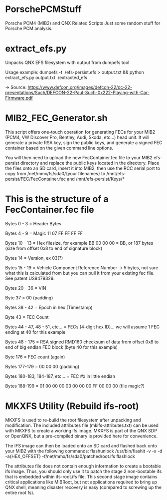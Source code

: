 # PorschePCMStuff
Porsche PCM4 (MIB2) and QNX Related Scripts
Just some random stuff for Porsche PCM analysis.

# extract_efs.py
Unpacks QNX EFS filesystem with output from dumpefs tool

Usage example: dumpefs -t ./efs-persist.efs > output.txt && python extract_efs.py output.txt ./extracted_efs

-> Source: https://www.defcon.org/images/defcon-22/dc-22-presentations/Such/DEFCON-22-Paul-Such-0x222-Playing-with-Car-Firmware.pdf

# MIB2_FEC_Generator.sh
This script offers one-touch operation for generating FECs for your MIB2 (PCM4, VW Discover Pro, Bentley, Audi, Skoda, etc...) head unit. It will generate a private RSA key, sign the public keys, and generate a signed FEC container based on the given command line options.

You will then need to upload the new FecContainer.fec file to your MIB2 efs-persist directory and replace the public keys located in the directory. Place the files onto an SD card, insert it into MIB2, then use the RCC serial port to copy from /net/mmx/fs/sda0/{your filenames} to /mnt/efs-persist/FEC/FecContainer.fec and /mnt/efs-persist/Keys/*

# This is the structure of a FecContainer.fec file

Bytes 0 - 3 = Header Bytes

Bytes 4 - 9 = Magic 11 07 FF FF FF FF

Bytes 10 - 13 = Hex filesize, for example BB 00 00 00 = BB, or 187 bytes (size from offset 0x8 to end of signature block)

Bytes 14 = Version, ex 03(?)

Bytes 15 - 19 = Vehicle Component Reference Number -> 5 bytes, not sure what this is calculated from but you can pull it from your existing fec file. See patent US9479329.

Bytes 20 - 36 = VIN

Byte  37 = 00 (padding)

Bytes 38 - 42 = Epoch in hex (Timestamp)

Byte  43 = FEC Count

Bytes 44 - 47, 48 - 51, etc... = FECs (4-digit hex ID)... we will assume 1 FEC ending at 40 for this example

Bytes 48 - 175 = RSA signed RMD160 checksum of data from offset 0x8 to end of big endian FEC block (byte 40 for this example)

Byte  176 = FEC count (again)

Bytes 177-179 = 00 00 00 (padding)

Bytes 180-183, 184-187, etc... = FEC #x in little endian

Bytes 188-199 = 01 00 00 00 03 00 00 00 FF 00 00 00 (file magic?)

# MKXFS Utility (Rebuild ifs-root)
MKXFS is used to re-build the root filesystem after unpacking and modification. The included attributes file (mkifs-attributes.txt) can be used with MKXFS to create a working ifs image. MKXFS is part of the QNX SDP or OpenQNX, but a pre-compiled binary is provided here for convenience.

The IFS image can then be loaded onto an SD card and flashed back onto your MIB2 with the following commands:
flashunlock
/usr/bin/flashit	-v -x -d -a{HEX_OFFSET} -f/net/mmx/fs/sda0/patchedroot.ifs
flashlock

The attributes file does not contain enough information to create a bootable ifs image. Thus, you should only use it to patch the stage 2 non-bootable ifs that is embedded within ifs-root.ifs file. This second stage image contains critical applications like MIBRoot, but not applications required to bring up QNX shell, meaning disaster recovery is easy (compared to screwing up the entire root fs).
